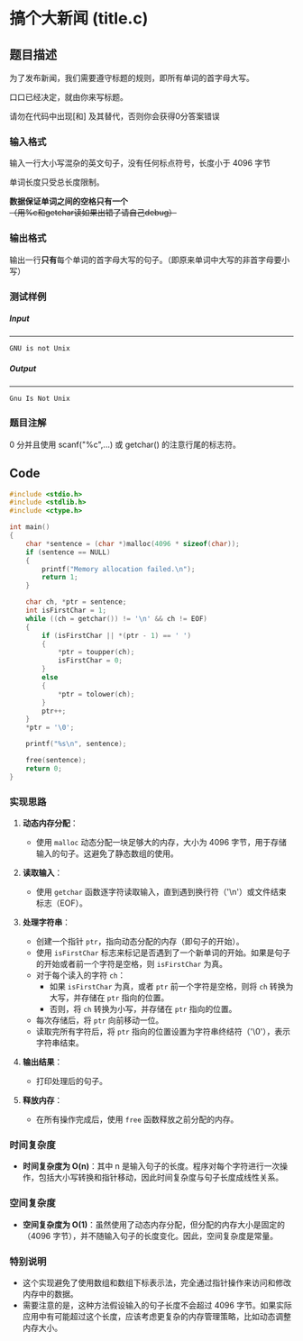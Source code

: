 # 搞个大新闻 (title.c)

## 题目描述

为了发布新闻，我们需要遵守标题的规则，即所有单词的首字母大写。

口口已经决定，就由你来写标题。

请勿在代码中出现[和] 及其替代，否则你会获得0分答案错误

### 输入格式

输入一行大小写混杂的英文句子，没有任何标点符号，长度小于 4096 字节

单词长度只受总长度限制。

**数据保证单词之间的空格只有一个** ~~（用%c和getchar读如果出错了请自己debug）~~

### 输出格式

输出一行**只有**每个单词的首字母大写的句子。（即原来单词中大写的非首字母要小写）

### 测试样例

##### Input

------

```
GNU is not Unix
```

##### Output

------

```
Gnu Is Not Unix
```

### 题目注解

0 分并且使用 scanf("%c",...) 或 getchar() 的注意行尾的标志符。



## Code

```c
#include <stdio.h>
#include <stdlib.h>
#include <ctype.h>

int main()
{
    char *sentence = (char *)malloc(4096 * sizeof(char));
    if (sentence == NULL)
    {
        printf("Memory allocation failed.\n");
        return 1;
    }

    char ch, *ptr = sentence;
    int isFirstChar = 1;
    while ((ch = getchar()) != '\n' && ch != EOF)
    {
        if (isFirstChar || *(ptr - 1) == ' ')
        {
            *ptr = toupper(ch);
            isFirstChar = 0;
        }
        else
        {
            *ptr = tolower(ch);
        }
        ptr++;
    }
    *ptr = '\0';

    printf("%s\n", sentence);

    free(sentence);
    return 0;
}
```

### 实现思路

1. **动态内存分配**：
    - 使用 `malloc` 动态分配一块足够大的内存，大小为 4096 字节，用于存储输入的句子。这避免了静态数组的使用。

2. **读取输入**：
    - 使用 `getchar` 函数逐字符读取输入，直到遇到换行符（'\n'）或文件结束标志（EOF）。

3. **处理字符串**：
    - 创建一个指针 `ptr`，指向动态分配的内存（即句子的开始）。
    - 使用 `isFirstChar` 标志来标记是否遇到了一个新单词的开始。如果是句子的开始或者前一个字符是空格，则 `isFirstChar` 为真。
    - 对于每个读入的字符 `ch`：
        - 如果 `isFirstChar` 为真，或者 `ptr` 前一个字符是空格，则将 `ch` 转换为大写，并存储在 `ptr` 指向的位置。
        - 否则，将 `ch` 转换为小写，并存储在 `ptr` 指向的位置。
    - 每次存储后，将 `ptr` 向前移动一位。
    - 读取完所有字符后，将 `ptr` 指向的位置设置为字符串终结符（'\0'），表示字符串结束。

4. **输出结果**：
    - 打印处理后的句子。

5. **释放内存**：
    - 在所有操作完成后，使用 `free` 函数释放之前分配的内存。

### 时间复杂度

- **时间复杂度为 O(n)**：其中 n 是输入句子的长度。程序对每个字符进行一次操作，包括大小写转换和指针移动，因此时间复杂度与句子长度成线性关系。

### 空间复杂度

- **空间复杂度为 O(1)**：虽然使用了动态内存分配，但分配的内存大小是固定的（4096 字节），并不随输入句子的长度变化。因此，空间复杂度是常量。

### 特别说明

- 这个实现避免了使用数组和数组下标表示法，完全通过指针操作来访问和修改内存中的数据。
- 需要注意的是，这种方法假设输入的句子长度不会超过 4096 字节。如果实际应用中有可能超过这个长度，应该考虑更复杂的内存管理策略，比如动态调整内存大小。